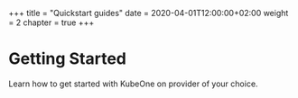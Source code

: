 +++
title = "Quickstart guides"
date = 2020-04-01T12:00:00+02:00
weight = 2
chapter = true
+++

# Getting Started

Learn how to get started with KubeOne on provider of your choice.
